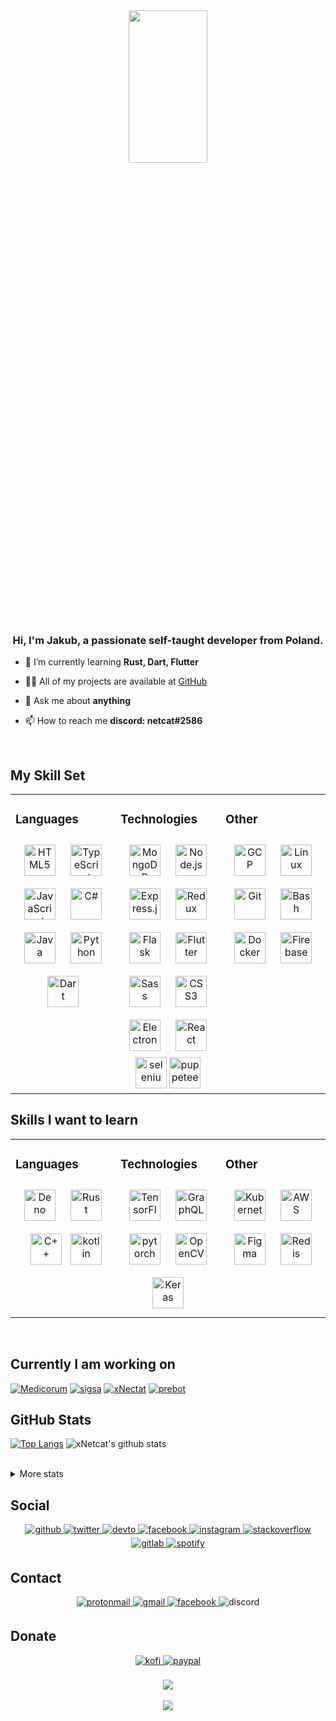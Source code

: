 <!-- markdownlint-disable MD033 -->
<div align="center">
  <img src="https://rishavanand.github.io/static/images/greetings.gif" align="center" height="25%" width="50%" />
</div>

### <div align="center">Hi, I'm Jakub, a passionate self-taught developer from Poland.</div>

- 🌱 I’m currently learning **Rust, Dart, Flutter**

- 👨‍💻 All of my projects are available at [GitHub](https://github.com/xNetcat?tab=repositories)

- 💬 Ask me about **anything**

- 📫 How to reach me **discord: netcat#2586**

<br/>

## My Skill Set  
<table><tr><td valign="top" width="33%">

### Languages   
<div align="center">  
<img style="margin: 10px" src="https://profilinator.rishav.dev/skills-assets/html5-original-wordmark.svg" alt="HTML5" height="50" />  
<img style="margin: 10px" src="https://profilinator.rishav.dev/skills-assets/typescript-original.svg" alt="TypeScript" height="50" />  
<img style="margin: 10px" src="https://profilinator.rishav.dev/skills-assets/javascript-original.svg" alt="JavaScript" height="50" />  
<img style="margin: 10px" src="https://profilinator.rishav.dev/skills-assets/csharp-original.svg" alt="C#" height="50" />  
<img style="margin: 10px" src="https://profilinator.rishav.dev/skills-assets/java-original-wordmark.svg" alt="Java" height="50" />
<img style="margin: 10px" src="https://profilinator.rishav.dev/skills-assets/python-original.svg" alt="Python" height="50" />
<img style="margin: 10px" src="https://profilinator.rishav.dev/skills-assets/dartlang-icon.svg" alt="Dart" height="50" />  
</div></td><td valign="top" width="33%">

### Technologies   
<div align="center">  
<img style="margin: 10px" src="https://profilinator.rishav.dev/skills-assets/mongodb-original-wordmark.svg" alt="MongoDB" height="50" />  
<img style="margin: 10px" src="https://profilinator.rishav.dev/skills-assets/nodejs-original-wordmark.svg" alt="Node.js" height="50" />  
<img style="margin: 10px" src="https://profilinator.rishav.dev/skills-assets/express-original-wordmark.svg" alt="Express.js" height="50" />  
<img style="margin: 10px" src="https://profilinator.rishav.dev/skills-assets/redux-original.svg" alt="Redux" height="50" />  
<img style="margin: 10px" src="https://profilinator.rishav.dev/skills-assets/flask.png" alt="Flask" height="50" />  
<img style="margin: 10px" src="https://profilinator.rishav.dev/skills-assets/flutterio-icon.svg" alt="Flutter" height="50" />  
<img style="margin: 10px" src="https://profilinator.rishav.dev/skills-assets/sass-original.svg" alt="Sass" height="50" />  
<img style="margin: 10px" src="https://profilinator.rishav.dev/skills-assets/css3-original-wordmark.svg" alt="CSS3" height="50" />  
<img style="margin: 10px" src="https://profilinator.rishav.dev/skills-assets/electron-original.svg" alt="Electron" height="50" />  
<img style="margin: 10px" src="https://profilinator.rishav.dev/skills-assets/react-original-wordmark.svg" alt="React" height="50" />
<img src="https://raw.githubusercontent.com/detain/svg-logos/780f25886640cef088af994181646db2f6b1a3f8/svg/selenium-logo.svg" alt="selenium" width="50" height="50"/>
<img src="https://www.vectorlogo.zone/logos/pptrdev/pptrdev-official.svg" alt="puppeteer" width="50" height="50"/>
</div></td><td valign="top" width="33%">

### Other  
<div align="center">  
<img style="margin: 10px" src="https://profilinator.rishav.dev/skills-assets/google_cloud-icon.svg" alt="GCP" height="50" />  
<img style="margin: 10px" src="https://profilinator.rishav.dev/skills-assets/linux-original.svg" alt="Linux" height="50" />  
<img style="margin: 10px" src="https://profilinator.rishav.dev/skills-assets/git-scm-icon.svg" alt="Git" height="50" />  
<img style="margin: 10px" src="https://profilinator.rishav.dev/skills-assets/gnu_bash-icon.svg" alt="Bash" height="50" />  
<img style="margin: 10px" src="https://profilinator.rishav.dev/skills-assets/docker-original-wordmark.svg" alt="Docker" height="50" />
<img style="margin: 10px" src="https://profilinator.rishav.dev/skills-assets/firebase.png" alt="Firebase" height="50" />  
</div></td></tr></table> 

## Skills I want to learn
<table><tr><td valign="top" width="33%">

### Languages   
<div align="center">  
<img style="margin: 10px" src="https://profilinator.rishav.dev/skills-assets/deno.svg" alt="Deno" height="50" />  
<img style="margin: 10px" src="https://profilinator.rishav.dev/skills-assets/rust-plain.svg" alt="Rust" height="50" />  
<img style="margin: 10px" src="https://profilinator.rishav.dev/skills-assets/cplusplus-original.svg" alt="C++" height="50" /> 
<img src="https://www.vectorlogo.zone/logos/kotlinlang/kotlinlang-icon.svg" alt="kotlin" width="50" height="50"/>  
</div></td><td valign="top" width="33%">

### Technologies   
<div align="center">  
<img style="margin: 10px" src="https://profilinator.rishav.dev/skills-assets/tensorflow-icon.svg" alt="TensorFlow" height="50" />  
<img style="margin: 10px" src="https://profilinator.rishav.dev/skills-assets/graphql.png" alt="GraphQL" height="50" />  
<img style="margin: 10px" src="https://profilinator.rishav.dev/skills-assets/pytorch-icon.svg" alt="pytorch" height="50" />  
<img style="margin: 10px" src="https://profilinator.rishav.dev/skills-assets/opencv-icon.svg" alt="OpenCV" height="50" />  
<img style="margin: 10px" src="https://profilinator.rishav.dev/skills-assets/keras.png" alt="Keras" height="50" />  
</div></td><td valign="top" width="33%">

### Other  
<div align="center">  
<img style="margin: 10px" src="https://profilinator.rishav.dev/skills-assets/kubernetes-icon.svg" alt="Kubernetes" height="50" />  
<img style="margin: 10px" src="https://profilinator.rishav.dev/skills-assets/amazonwebservices-original-wordmark.svg" alt="AWS" height="50" />  
<img style="margin: 10px" src="https://profilinator.rishav.dev/skills-assets/figma-icon.svg" alt="Figma" height="50" />  
<img style="margin: 10px" src="https://profilinator.rishav.dev/skills-assets/redis-original-wordmark.svg" alt="Redis" height="50" />  
</div></td></tr></table>  

<br/>  

## Currently I am working on
[![Medicorum](https://github-readme-stats.vercel.app/api/pin/?username=xNetcat&repo=Medicorum)](https://github.com/xNetcat/Medicorum)
[![sigsa](https://github-readme-stats.vercel.app/api/pin/?username=xNetcat&repo=sigsa)](https://github.com/xNetcat/sigsa)
[![xNectat](https://github-readme-stats.vercel.app/api/pin/?username=xNetcat&repo=xNetcat)](https://github.com/xNetcat/xNetcat)
[![prebot](https://github-readme-stats.vercel.app/api/pin/?username=xNetcat&repo=prebot)](https://github.com/xNetcat/prebot)
  
## GitHub Stats
[![Top Langs](https://github-readme-stats.vercel.app/api/top-langs/?username=xNetcat&layout=compact)](https://github.com/anuraghazra/github-readme-stats)
![xNetcat's github stats](https://github-readme-stats.vercel.app/api?username=xNetcat&show_icons=true)

<br />
<details>
  <summary>More stats</summary>
  <!--START_SECTION:waka-->
**🐱 My Github Data** 

> 🏆 356 Contributions in the Year 2020
 > 
> 📦 6.5 kB Used in Github's Storage 
 > 
> 💼 Opted to Hire
 > 
> 📜 15 Public Repositories 
 > 
> 🔑 2 Private Repositories  
 > 
**I'm an Early 🐤** 

```text
🌞 Morning    27 commits     ███░░░░░░░░░░░░░░░░░░░░░░   13.57% 
🌆 Daytime    94 commits     ███████████░░░░░░░░░░░░░░   47.24% 
🌃 Evening    61 commits     ███████░░░░░░░░░░░░░░░░░░   30.65% 
🌙 Night      17 commits     ██░░░░░░░░░░░░░░░░░░░░░░░   8.54%

```
📅 **I'm Most Productive on Friday** 

```text
Monday       11 commits     █░░░░░░░░░░░░░░░░░░░░░░░░   5.53% 
Tuesday      23 commits     ███░░░░░░░░░░░░░░░░░░░░░░   11.56% 
Wednesday    23 commits     ███░░░░░░░░░░░░░░░░░░░░░░   11.56% 
Thursday     13 commits     █░░░░░░░░░░░░░░░░░░░░░░░░   6.53% 
Friday       61 commits     ███████░░░░░░░░░░░░░░░░░░   30.65% 
Saturday     39 commits     █████░░░░░░░░░░░░░░░░░░░░   19.6% 
Sunday       29 commits     ███░░░░░░░░░░░░░░░░░░░░░░   14.57%

```


📊 **This Week I Spent My Time On** 

```text
⌚︎ Time Zone: Europe/Warsaw

💬 Programming Languages: 
No Activity Tracked This Week

🔥 Editors: 
No Activity Tracked This Week

🐱‍💻 Projects: 
No Activity Tracked This Week

💻 Operating System: 
No Activity Tracked This Week

```

**I Mostly Code in Python** 

```text
Python                   4 repos             ███████░░░░░░░░░░░░░░░░░░   28.57% 
JavaScript               3 repos             █████░░░░░░░░░░░░░░░░░░░░   21.43% 
Java                     2 repos             ███░░░░░░░░░░░░░░░░░░░░░░   14.29% 
Shell                    1 repo              █░░░░░░░░░░░░░░░░░░░░░░░░   7.14% 
Jupyter Notebook         1 repo              █░░░░░░░░░░░░░░░░░░░░░░░░   7.14%

```


**Timeline**

![Chart not found](https://raw.githubusercontent.com/xNetcat/xNetcat/master/charts/bar_graph.png) 


<!--END_SECTION:waka-->
</details>

## Social

<div align="center">
  <a href="https://github.com/xNetcat" target="_blank">
    <img src=https://img.shields.io/badge/github-%2324292e.svg?&style=for-the-badge&logo=github&logoColor=white alt=github style="margin-bottom: 5px;" />
  </a>
  <a href="https://twitter.com/xNetcat" target="_blank">
    <img src=https://img.shields.io/badge/twitter-%2300acee.svg?&style=for-the-badge&logo=twitter&logoColor=white alt=twitter style="margin-bottom: 5px;" />
  </a>
  <a href="https://dev.to/xnetcat" target="_blank">
    <img src=https://img.shields.io/badge/dev.to-%2308090A.svg?&style=for-the-badge&logo=dev.to&logoColor=white alt=devto style="margin-bottom: 5px;" />
  </a>
  <a href="https://www.facebook.com/xNetcat" target="_blank">
    <img src=https://img.shields.io/badge/facebook-%232E87FB.svg?&style=for-the-badge&logo=facebook&logoColor=white alt=facebook style="margin-bottom: 5px;" />
  </a>
  <a href="https://www.instagram.com/eboy.kubus.uwu" target="_blank">
    <img src=https://img.shields.io/badge/instagram-%23000000.svg?&style=for-the-badge&logo=instagram&logoColor=white alt=instagram style="margin-bottom: 5px;" />
  </a>
  <a href="https://stackoverflow.com/users/9802624/0xnetcat" target="_blank">
    <img src=https://img.shields.io/badge/stackoverflow-%23F28032.svg?&style=for-the-badge&logo=stackoverflow&logoColor=white alt=stackoverflow style="margin-bottom: 5px;" />
  </a>
  <a href="https://gitlab.com/xNetcat" target="_blank">
    <img src=https://img.shields.io/badge/gitlab-%23330f63.svg?&style=for-the-badge&logo=gitlab&logoColor=white alt=gitlab style="margin-bottom: 5px;" />
  </a>
  <a href="https://open.spotify.com/user/peg1fuzvx3ly6fju135cmrkau?si=RM4_x2VRTI2V8FCGZYyoGA" target="_blank">
    <img src=https://img.shields.io/badge/spotify-%231ED760.svg?&style=for-the-badge&logo=spotify&logoColor=white alt=spotify style="margin-bottom: 5px;" />
  </a>
</div>

## Contact

<div align="center">
  <a href="mailto:xNetcat@pm.me" target="_blank">
    <img src=https://img.shields.io/badge/protonmail-%238B89CC.svg?&style=for-the-badge&logo=protonmail&logoColor=white alt=protonmail style="margin-bottom: 5px;" />
  </a>
  <a href="mailto:j4kub.kko7@gmail.com" target="_blank">
    <img src=https://img.shields.io/badge/gmail-%23D14836.svg?&style=for-the-badge&logo=gmail&logoColor=white alt=gmail style="margin-bottom: 5px;" />
  </a>
  <a href="https://facebook.com/xNetcat" target="_blank">
    <img src=https://img.shields.io/badge/facebook-4267B2.svg?&style=for-the-badge&logo=facebook&logoColor=white alt=facebook style="margin-bottom: 5px;" />
  </a>
  <img src=https://img.shields.io/badge/netcat%232586-7289DA.svg?&style=for-the-badge&logo=discord&logoColor=white alt=discord style="margin-bottom: 5px;" />
</div>

## Donate

<div align="center">
  <a href="https://ko-fi.com/0xnetcat" target="_blank">
    <img src=https://img.shields.io/badge/kofi-%23F16061.svg?&style=for-the-badge&logo=ko-fi&logoColor=white alt=kofi style="margin-bottom: 5px;" />
  </a>
  <a href="https://paypal.me/kko7" target="_blank">
    <img src=https://img.shields.io/badge/paypal-%2300457C.svg?&style=for-the-badge&logo=paypal&logoColor=white alt=paypal style="margin-bottom: 5px;" />
  </a>
</div>

<br/>

<div align="center">
  <a href="https://spotify-github-profile.vercel.app/api/view?uid=peg1fuzvx3ly6fju135cmrkau&redirect=true" target="_blank">
    <img src="https://spotify-github-profile.vercel.app/api/view?uid=peg1fuzvx3ly6fju135cmrkau&cover_image=true" />
  </a>
</div>

<br/>

<div align="center">
  <img src="https://komarev.com/ghpvc/?username=0xNetcat&&style=flat-square" align="center" />
</div>

<br />
